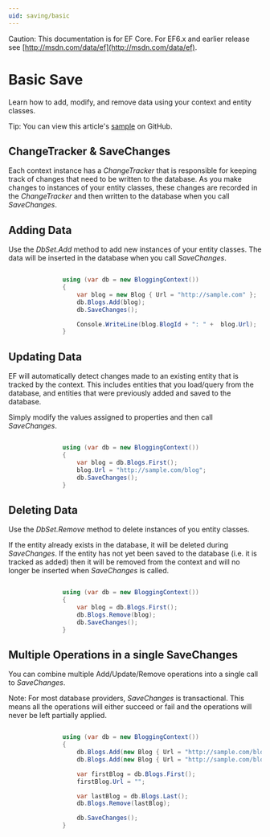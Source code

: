 ```yaml
---
uid: saving/basic
---
```

Caution: This documentation is for EF Core. For EF6.x and earlier release see [http://msdn.com/data/ef](http://msdn.com/data/ef).

# Basic Save

Learn how to add, modify, and remove data using your context and entity classes.

Tip: You can view this article's [sample](https://github.com/aspnet/EntityFramework.Docs/tree/master/samples/Saving/Saving/Basics/) on GitHub.

## ChangeTracker & SaveChanges

Each context instance has a *ChangeTracker* that is responsible for keeping track of changes that need to be written to the database. As you make changes to instances of your entity classes, these changes are recorded in the *ChangeTracker* and then written to the database when you call *SaveChanges*.

## Adding Data

Use the *DbSet.Add* method to add new instances of your entity classes. The data will be inserted in the database when you call *SaveChanges*.

<!-- [!code-csharp[Main](samples/Saving/Saving/Basics/Sample.cs)] -->

````c#

               using (var db = new BloggingContext())
               {
                   var blog = new Blog { Url = "http://sample.com" };
                   db.Blogs.Add(blog);
                   db.SaveChanges();

                   Console.WriteLine(blog.BlogId + ": " +  blog.Url);
               }

   ````

## Updating Data

EF will automatically detect changes made to an existing entity that is tracked by the context. This includes entities that you load/query from the database, and entities that were previously added and saved to the database.

Simply modify the values assigned to properties and then call *SaveChanges*.

<!-- [!code-csharp[Main](samples/Saving/Saving/Basics/Sample.cs)] -->

````c#

               using (var db = new BloggingContext())
               {
                   var blog = db.Blogs.First();
                   blog.Url = "http://sample.com/blog";
                   db.SaveChanges();
               }

   ````

## Deleting Data

Use the *DbSet.Remove* method to delete instances of you entity classes.

If the entity already exists in the database, it will be deleted during *SaveChanges*. If the entity has not yet been saved to the database (i.e. it is tracked as added) then it will be removed from the context and will no longer be inserted when *SaveChanges* is called.

<!-- [!code-csharp[Main](samples/Saving/Saving/Basics/Sample.cs)] -->

````c#

               using (var db = new BloggingContext())
               {
                   var blog = db.Blogs.First();
                   db.Blogs.Remove(blog);
                   db.SaveChanges();
               }

   ````

## Multiple Operations in a single SaveChanges

You can combine multiple Add/Update/Remove operations into a single call to *SaveChanges*.

Note: For most database providers, *SaveChanges* is transactional. This means  all the operations will either succeed or fail and the operations will never be left partially applied.

<!-- [!code-csharp[Main](samples/Saving/Saving/Basics/Sample.cs)] -->

````c#

               using (var db = new BloggingContext())
               {
                   db.Blogs.Add(new Blog { Url = "http://sample.com/blog_one" });
                   db.Blogs.Add(new Blog { Url = "http://sample.com/blog_two" });

                   var firstBlog = db.Blogs.First();
                   firstBlog.Url = "";

                   var lastBlog = db.Blogs.Last();
                   db.Blogs.Remove(lastBlog);

                   db.SaveChanges();
               }

   ````
